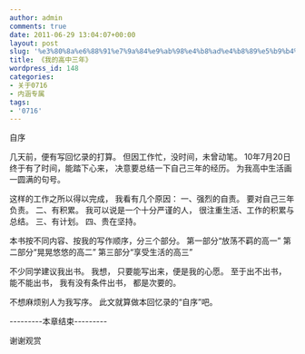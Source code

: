 ```yaml
---
author: admin
comments: true
date: 2011-06-29 13:04:07+00:00
layout: post
slug: '%e3%80%8a%e6%88%91%e7%9a%84%e9%ab%98%e4%b8%ad%e4%b8%89%e5%b9%b4%e3%80%8b'
title: 《我的高中三年》
wordpress_id: 148
categories:
- 关于0716
- 内涵专属
tags:
- '0716'
---
```


自序

几天前，便有写回忆录的打算。
但因工作忙，没时间，未曾动笔。
10年7月20日
终于有了时间，能踏下心来，
决意要总结一下自己三年的经历。
为我高中生活画一圆满的句号。

这样的工作之所以得以完成，
我看有几个原因：
一、强烈的自责。
要对自己三年负责。
二、有积累。
我可以说是一个十分严谨的人，
很注重生活、工作的积累与总结。
三、有计划。
四、贵在坚持。

本书按不同内容、按我的写作顺序，分三个部分。
第一部分“放荡不羁的高一”
第二部分“晃晃悠悠的高二”
第三部分“享受生活的高三”

不少同学建议我出书。
我想，
只要能写出来，便是我的心愿。
至于出不出书，
能不能出书，
我有没有条件出书，
都是次要的。

不想麻烦别人为我写序。
此文就算做本回忆录的“自序”吧。

---------本章结束---------


谢谢观赏
